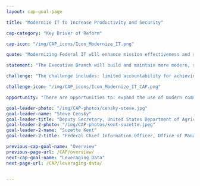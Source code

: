 ```yaml
---
layout: cap-goal-page

title: "Modernize IT to Increase Productivity and Security"

cap-category: "Key Driver of Reform"

cap-icon: "/img/CAP_icons/Icon_Modernize_IT.png"

quote: "Modernizing Federal IT will enhance mission effectiveness and reduce mission risks, driving sustained change in Federal technology, deployment, security, and service delivery."

statement: "The Executive Branch will build and maintain more modern, secure, and resilient information technology (IT) to enhance mission delivery and productivity – driving value by increasing efficiencies of Government IT spending while potentially reducing costs, increasing efficiencies, and enhancing citizen engagement and satisfaction with the services we provide."

challenge: "The challenge includes: limited accountability for achieving enterprise-wide outcomes that enhance IT service effectiveness and reduce cybersecurity risks; slow adoption of cutting edge commercial technologies due to onerous acquisition and authorization processes; and federal agencies employ patchwork network architectures and rely on legacy systems that are costly and difficult to secure and upgrade."

challenge-icon: "/img/CAP_icons/Icon_Modernize_IT_CAP.png"

opportunity: "There are opportunities to: expand the use of modern commercial technologies that are effective, economical, and secure; reduce the impact of cybersecurity risks by safeguarding IT systems, sensitive data, and networks; leverage common solutions and innovative practices to improve efficiency, increase security, and ultimately meet citizens’ needs."

goal-leader-photo: "/img/CAP-photos/censky-steve.jpg"
goal-leader-name: "Steve Censky"
goal-leader-title: "Deputy Secretary, United States Department of Agriculture"
goal-leader-2-photo: "/img/CAP-photos/kent-suzette.jpeg"
goal-leader-2-name: "Suzette Kent"
goal-leader-2-title: "Federal Chief Information Officer, Office of Management and Budget"

previous-cap-goal-name: "Overview"
previous-page-url: /CAP/overview/
next-cap-goal-name: "Leveraging Data"
next-page-url: /CAP/leveraging-data/


---  
```


